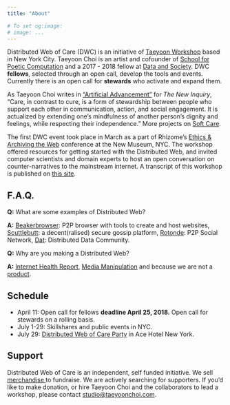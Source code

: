 ```yaml
---
title: "About"

# To set og:image:
# image: ...
---
```

 
Distributed Web of Care (DWC) is an initiative of [Taeyoon Workshop](http://taeyoonchoi.com/) based in New York City. Taeyoon Choi is an artist and cofounder of [School for Poetic Computation](http://sfpc.io/) and a 2017 - 2018 fellow at [Data and Society](https://datasociety.net/people/choi-taeyoon/). DWC **fellows**, selected through an open call, develop the tools and events. Currently there is an open call for **stewards** who activate and expand them.  

As Taeyoon Choi writes in [“Artificial Advancement”](https://thenewinquiry.com/artificial-advancements/) for *The New Inquiry*, “Care, in contrast to cure, is a form of stewardship between people who support each other in communication, action, and social engagement. It is actualized by extending one’s mindfulness of another person’s dignity and feelings, while respecting their independence.” More projects on [Soft Care](http://taeyoonchoi.com/soft-care/).

The first DWC event took place in March as a part of Rhizome’s [Ethics & Archiving the Web](https://eaw.rhizome.org/) conference at the New Museum, NYC. The workshop offered resources for getting started with the Distributed Web, and invited computer scientists and domain experts to host an open conversation on counter-narratives to the mainstream internet. A transcript of this workshop is published on [this site](http://dwc-tchoi8.hashbase.io).  

## F.A.Q.

**Q:** What are some examples of Distributed Web?

**A:** [Beakerbrowser](https://beakerbrowser.com/): P2P browser with tools to create and host websites, [Scuttlebutt](https://www.scuttlebutt.nz/): a decent(ralised) secure gossip platform, [Rotonde](https://wiki.xxiivv.com/#rotonde): P2P Social Network, [Dat](https://datproject.org/): Distributed Data Community.

**Q:** Why are you making a Distributed Web?

**A:** [Internet Health Report](https://internethealthreport.org/), [Media Manipulation](https://datasociety.net/research/media-manipulation/) and because we are not a [product](https://www.nytimes.com/2018/04/08/us/facebook-users-data-harvested-cambridge-analytica.html).


## Schedule
* April 11: Open call for fellows **deadline April 25, 2018.** Open call for stewards on a rolling basis. 
* July 1-29: Skillshares and public events in NYC. 
* July 29: [Distributed Web of Care Party](https://distributedweb.care/party) in Ace Hotel New York.  


## Support 

Distributed Web of Care is an independent, self funded initiative. We sell [merchandise ](http://distributedweb.care/posts/products/) to fundraise. We are actively searching for supporters. If you’d like to make donation, or hire Taeyoon Choi and the collaborators to lead a workshop, please contact studio@taeyoonchoi.com.

